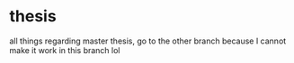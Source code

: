 # thesis
all things regarding master thesis, go to the other branch because I cannot make it work in this branch lol
